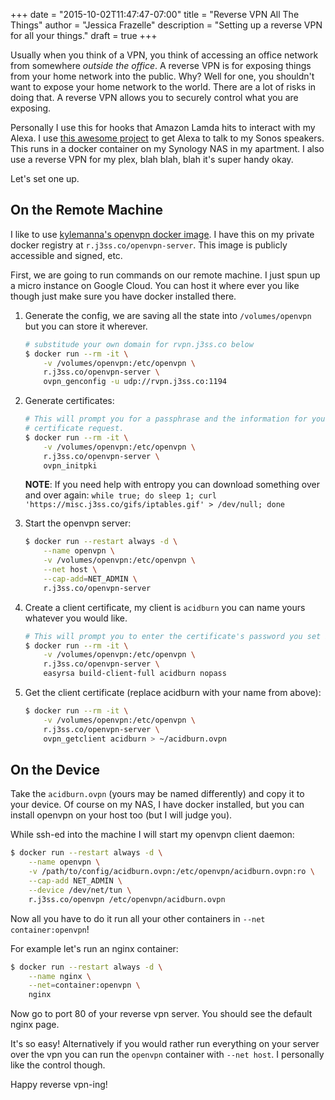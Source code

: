 +++
date = "2015-10-02T11:47:47-07:00"
title = "Reverse VPN All The Things"
author = "Jessica Frazelle"
description = "Setting up a reverse VPN for all your things."
draft = true
+++

Usually when you think of a VPN, you think of accessing an office network from
somewhere _outside the office_. A reverse VPN is for exposing things from your
home network into the public. Why? Well for one, you shouldn't want to expose
your home network to the world. There are a lot of risks in doing that.
A reverse VPN allows you to securely control what you are exposing.

Personally I use this for hooks that Amazon Lamda hits to interact with my
Alexa. I use [this awesome project](https://github.com/jishi/node-sonos-http-api)
to get Alexa to talk to my Sonos speakers. This runs in a docker container on
my Synology NAS in my apartment. I also use a reverse VPN for my plex, blah
blah, blah it's super handy okay.

Let's set one up.

## On the Remote Machine

I like to use [kylemanna's openvpn docker image](https://github.com/kylemanna/docker-openvpn).
I have this on my private docker registry at `r.j3ss.co/openvpn-server`.
This image is publicly accessible and signed, etc.

First, we are going to run commands on our remote machine. I just spun up
a micro instance on Google Cloud. You can host it where ever you like though
just make sure you have docker installed there.

1) Generate the config, we are saving all the state into `/volumes/openvpn` but
you can store it wherever.

    ```bash
    # substitude your own domain for rvpn.j3ss.co below
    $ docker run --rm -it \
        -v /volumes/openvpn:/etc/openvpn \
        r.j3ss.co/openvpn-server \
        ovpn_genconfig -u udp://rvpn.j3ss.co:1194
    ```

2) Generate certificates:

    ```bash
    # This will prompt you for a passphrase and the information for your
    # certificate request.
    $ docker run --rm -it \
        -v /volumes/openvpn:/etc/openvpn \
        r.j3ss.co/openvpn-server \
        ovpn_initpki
    ```

    **NOTE**: If you need help with entropy you can download something over and
    over again: `while true; do sleep 1; curl
    'https://misc.j3ss.co/gifs/iptables.gif' > /dev/null; done`

3) Start the openvpn server:

    ```bash
    $ docker run --restart always -d \
        --name openvpn \
        -v /volumes/openvpn:/etc/openvpn \
        --net host \
        --cap-add=NET_ADMIN \
        r.j3ss.co/openvpn-server
	```

4) Create a client certificate, my client is `acidburn` you can name yours
whatever you would like.

    ```bash
    # This will prompt you to enter the certificate's password you set in step 2
    $ docker run --rm -it \
        -v /volumes/openvpn:/etc/openvpn \
        r.j3ss.co/openvpn-server \
        easyrsa build-client-full acidburn nopass
    ```

5) Get the client certificate (replace acidburn with your name from above):

    ```bash
    $ docker run --rm -it \
		-v /volumes/openvpn:/etc/openvpn \
		r.j3ss.co/openvpn-server \
		ovpn_getclient acidburn > ~/acidburn.ovpn
    ```

## On the Device

Take the `acidburn.ovpn` (yours may be named differently) and copy it to your
device. Of course on my NAS, I have docker installed, but you can install
openvpn on your host too (but I will judge you).

While ssh-ed into the machine I will start my openvpn client daemon:

```bash
$ docker run --restart always -d \
    --name openvpn \
    -v /path/to/config/acidburn.ovpn:/etc/openvpn/acidburn.ovpn:ro \
    --cap-add NET_ADMIN \
    --device /dev/net/tun \
    r.j3ss.co/openvpn /etc/openvpn/acidburn.ovpn
```

Now all you have to do it run all your other containers in `--net
container:openvpn`!

For example let's run an nginx container:

```bash
$ docker run --restart always -d \
	--name nginx \
	--net=container:openvpn \
	nginx
```

Now go to port 80 of your reverse vpn server. You should see the default nginx
page.

It's so easy! Alternatively if you would rather run everything on your server
over the vpn you can run the `openvpn` container with `--net host`.
I personally like the control though.

Happy reverse vpn-ing!
